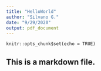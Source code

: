 ```yaml
---
title: "HelloWorld"
author: "Silvano G."
date: "9/29/2020"
output: pdf_document
---
```


```{r setup, include=FALSE}
knitr::opts_chunk$set(echo = TRUE)
```

## This is a markdown file. 

